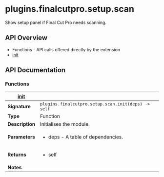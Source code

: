 # plugins.finalcutpro.setup.scan

Show setup panel if Final Cut Pro needs scanning.

## API Overview
* Functions - API calls offered directly by the extension
 * [init](#init)

## API Documentation

### Functions

| [init](#init)         |                                                                                     |
| --------------------------------------------|-------------------------------------------------------------------------------------|
| **Signature**                               | `plugins.finalcutpro.setup.scan.init(deps) -> self`                                                                    |
| **Type**                                    | Function                                                                     |
| **Description**                             | Initialises the module.                                                                     |
| **Parameters**                              | <ul><li>deps - A table of dependencies.</li></ul> |
| **Returns**                                 | <ul><li>self</li></ul>          |
| **Notes**                                   | <ul></ul>                |

